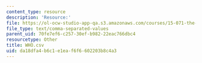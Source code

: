 ```yaml
---
content_type: resource
description: 'Resource:'
file: https://ol-ocw-studio-app-qa.s3.amazonaws.com/courses/15-071-the-analytics-edge-spring-2017/da18dfa4b6c1e1eaf6f6602203b8c4a3_WHO.csv
file_type: text/comma-separated-values
parent_uid: 70fe7ef6-c257-30ef-b982-22eac766dbc4
resourcetype: Other
title: WHO.csv
uid: da18dfa4-b6c1-e1ea-f6f6-602203b8c4a3
---
```

